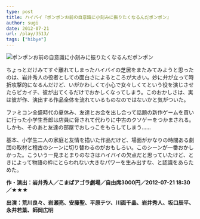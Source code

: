 ```yaml
---
type: post
title: ハイバイ『ポンポンお前の自意識に小刻みに振りたくなるんだポンポン』
author: sugi
date: 2012-07-21
url: /play/3513/
tags: ["hibye"]
---
```

<img src="http://i2.wp.com/asharpminor.com/wp-content/uploads/titlePonpon.jpg?resize=217%2C240" alt="ポンポンお前の自意識に小刻みに振りたくなるんだポンポン" title="ポンポンお前の自意識に小刻みに振りたくなるんだポンポン" class="alignleft wp-image-3514" data-recalc-dims="1" />

ちょっとだけみてすぐ離れてしまったハイバイの芝居をまたみてみようと思ったのは、岩井秀人の役者としての面白さによるところが大きい。妙に弁が立って時折攻撃的になるんだけど、いがかわしくて小心で女々しくてという役を演じさせたらピカイチ、彼が出てくるだけでおかしくなってしまう。このおかしさは、実は彼が作、演出する作品全体を流れているものなのではないかと気がついた。

ファミコン全盛時代の夏休み、友達とお金を出し合って話題の新作ゲームを買いに行った小学生吾郎は店員に脅されて代わりに中古のクソゲーをつかまされる。しかも、そのあと友達の部屋でおしっこをもらしてしまう……

基本、小学生二人の家庭と友情を描いた作品だけど、場面がかなりの時間ある劇団の取材と稽古のシーンに切り替わるのがおもしろい。このシーンが一番おかしかった。こういう一見まとまりのなさはハイバイの欠点だと思っていたけど、ときによって物語の枠にとらわれない大きなパワーを生み出すな、と認識をあらためた。

**作・演出：岩井秀人／こまばアゴラ劇場／自由席3000円／2012-07-21 18:30／★★★**

**出演：荒川良々、岩瀬亮、安藤聖、平原テツ、川面千晶、岩井秀人、坂口辰平、永井若葉、師岡広明**
